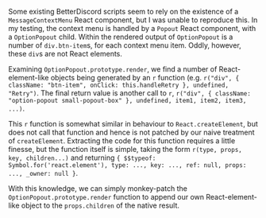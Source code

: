 Some existing BetterDiscord scripts seem to rely on the existence of a `MessageContextMenu` React component, but I was unable to reproduce this. In my testing, the context menu is handled by a `Popout` React component, with a `OptionPopout` child. Within the rendered output of `OptionPopout` is a number of `div.btn-item`s, for each context menu item. Oddly, however, these `div`s are not React elements.

Examining `OptionPopout.prototype.render`, we find a number of React-element-like objects being generated by an `r` function (e.g. `r("div", { className: "btn-item", onClick: this.handleRetry }, undefined, "Retry")`. The final return value is another call to `r`, `r("div", { className: "option-popout small-popout-box" }, undefined, item1, item2, item3, ...)`.

This `r` function is somewhat similar in behaviour to `React.createElement`, but does not call that function and hence is not patched by our naive treatment of `createElement`. Extracting the code for this function requires a little finesse, but the function itself is simple, taking the form `r(type, props, key, children...)` and returning `{ $$typeof: Symbol.for('react.element'), type: ..., key: ..., ref: null, props: ..., _owner: null }`.

With this knowledge, we can simply monkey-patch the `OptionPopout.prototype.render` function to append our own React-element-like object to the `props.children` of the native result.
